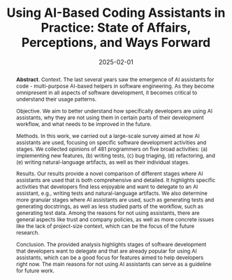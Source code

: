 ---
title: "Using AI-Based Coding Assistants in Practice: State of Affairs, Perceptions, and Ways Forward"
authors: '<i>Agnia Sergeyuk, Yaroslav Golubev, Timofey Bryksin, and Iftekhar Ahmed</i>'
status: "published"
collection: publications
permalink: /publications/2025-02-01-ai-assistants-in-sdlc
date: 2025-02-01
venue: "<b>Information and Software Technology</b>"
paperurl: "https://doi.org/10.1016/j.infsof.2024.107610"
pdf: 'https://arxiv.org/abs/2406.07765'
data: 'https://zenodo.org/records/13991547'
counter_id: 'J4'
level: 'Q1'
abstract: "<p><b>Abstract</b>. Context. The last several years saw the emergence of AI assistants for code - multi-purpose AI-based helpers in software engineering. As they become omnipresent in all aspects of software development, it becomes critical to understand their usage patterns.</p><p>Objective. We aim to better understand how specifically developers are using AI assistants, why they are not using them in certain parts of their development workflow, and what needs to be improved in the future.</p><p>Methods. In this work, we carried out a large-scale survey aimed at how AI assistants are used, focusing on specific software development activities and stages. We collected opinions of 481 programmers on five broad activities: (a) implementing new features, (b) writing tests, (c) bug triaging, (d) refactoring, and (e) writing natural-language artifacts, as well as their individual stages.</p><p>Results. Our results provide a novel comparison of different stages where AI assistants are used that is both comprehensive and detailed. It highlights specific activities that developers find less enjoyable and want to delegate to an AI assistant, e.g., writing tests and natural-language artifacts. We also determine more granular stages where AI assistants are used, such as generating tests and generating docstrings, as well as less studied parts of the workflow, such as generating test data. Among the reasons for not using assistants, there are general aspects like trust and company policies, as well as more concrete issues like the lack of project-size context, which can be the focus of the future research.</p><p>Conclusion. The provided analysis highlights stages of software development that developers want to delegate and that are already popular for using AI assistants, which can be a good focus for features aimed to help developers right now. The main reasons for not using AI assistants can serve as a guideline for future work.</p>"
---